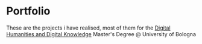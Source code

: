 # Portfolio
These are the projects i have realised, most of them for the <a href="https://corsi.unibo.it/2cycle/DigitalHumanitiesKnowledge" target="_blank"> Digital Humanities and Digital Knowledge</a> Master's Degree @ University of Bologna
